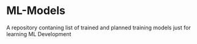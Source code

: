 # ML-Models
A repository contaning list of trained and planned training models just for learning ML Development
